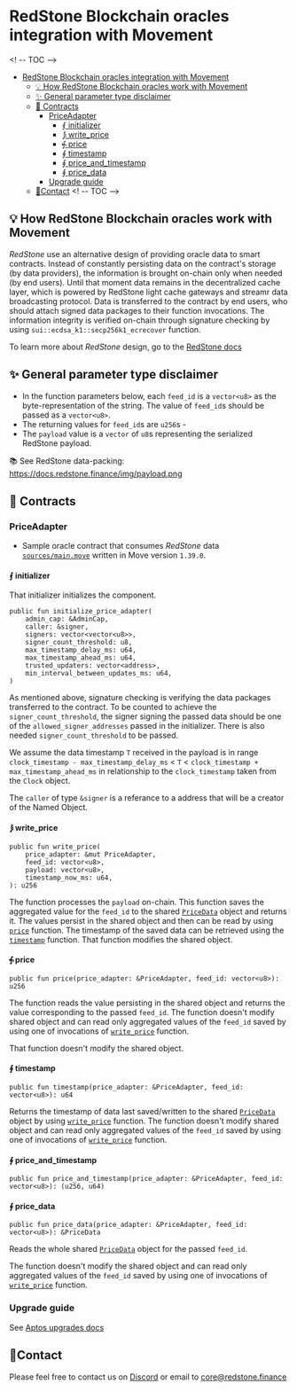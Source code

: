 # RedStone Blockchain oracles integration with Movement

<! -- TOC -->
* [RedStone Blockchain oracles integration with Movement](#redstone-blockchain-oracles-integration-with-movement)
  * [💡 How RedStone Blockchain oracles work with Movement](#-how-redstone-blockchain-oracles-work-with-movement)
  * [✨ General parameter type disclaimer](#-general-parameter-type-disclaimer)
  * [📄 Contracts](#-contracts)
    * [PriceAdapter](#priceadapter)
      * [⨐ initializer](#-initializer)
      * [⨒ write_price](#-write_price)
      * [⨗ price](#-price)
      * [∮ timestamp](#-timestamp)
      * [∮ price_and_timestamp](#-price_and_timestamp)
      * [∮ price_data](#-price_data)
    * [Upgrade guide](#upgrade-guide)
  * [🙋‍Contact](#contact)
<! -- TOC -->

## 💡 How RedStone Blockchain oracles work with Movement

_RedStone_ use an alternative design of providing oracle data to smart contracts. Instead of constantly
persisting data on the contract's storage (by data providers), the information is brought on-chain only when needed
(by end users).
Until that moment data remains in the decentralized cache layer, which is powered by RedStone light cache gateways and
streamr data broadcasting protocol. Data is transferred to the contract by end users, who should attach signed data
packages to their function invocations. The information integrity is verified on-chain through signature checking
by using `sui::ecdsa_k1::secp256k1_ecrecover` function.

To learn more about _RedStone_ design, go to
the [RedStone docs](https://docs.redstone.finance/docs/introduction)

## ✨ General parameter type disclaimer

* In the function parameters below, each `feed_id` is a `vector<u8>` as the byte-representation of the string.
  The value of `feed_id`s should be passed as a `vector<u8>`.
* The returning values for `feed_id`s are `u256`s -
* The `payload` value is a `vector` of `u8`s representing the serialized RedStone payload.

📚 See RedStone data-packing: https://docs.redstone.finance/img/payload.png

## 📄 Contracts

### PriceAdapter

- Sample oracle contract that consumes _RedStone_ data [`sources/main.move`](sources/main.move) written in Move
  version `1.39.0`.

#### ⨐ initializer

That initializer initializes the component.

```move
public fun initialize_price_adapter(
    admin_cap: &AdminCap,
    caller: &signer,
    signers: vector<vector<u8>>,
    signer_count_threshold: u8,
    max_timestamp_delay_ms: u64,
    max_timestamp_ahead_ms: u64,
    trusted_updaters: vector<address>,
    min_interval_between_updates_ms: u64,
)
```
As mentioned above, signature checking is verifying the data packages transferred to the contract.
To be counted to achieve the `signer_count_threshold`, the signer signing the passed data
should be one of the `allowed_signer_addresses` passed in the initializer.
There is also needed `signer_count_threshold` to be passed.

We assume the data timestamp `T` received in the payload is in range
`clock_timestamp - max_timestamp_delay_ms` < `T` <  `clock_timestamp + max_timestamp_ahead_ms`
in relationship to the  `clock_timestamp` taken from the `Clock` object.

The `caller` of type `&signer` is a referance to a address that will be a creator of the Named Object.


#### ⨒ write_price

```move
public fun write_price(
    price_adapter: &mut PriceAdapter,
    feed_id: vector<u8>,
    payload: vector<u8>,
    timestamp_now_ms: u64,
): u256
```
The function processes the `payload` on-chain.
This function saves the aggregated value for the `feed_id`
to the  shared [`PriceData`](./sources/price_data.move) object and returns it.
The values persist in the shared object and then can be read by using [`price`](#-price) function.
The timestamp of the saved data can be retrieved using the [`timestamp`](#-timestamp) function.
That function modifies the shared object.

#### ⨗ price

```move
public fun price(price_adapter: &PriceAdapter, feed_id: vector<u8>): u256 
```

The function reads the value persisting in the shared object and returns the value corresponding to the
passed `feed_id`.
The function doesn't modify shared object and can read only aggregated values of the `feed_id` saved by
using one of invocations of [`write_price`](#-write_price) function.

That function doesn't modify the shared object.

#### ∮ timestamp

```move
public fun timestamp(price_adapter: &PriceAdapter, feed_id: vector<u8>): u64
```

Returns the timestamp of data last saved/written to the shared [`PriceData`](./sources/price_data.move) object by using [`write_price`](#-write_price) function.
The function doesn't modify shared object and can read only aggregated values of the `feed_id` saved by
using one of invocations of [`write_price`](#-write_price) function.

#### ∮ price_and_timestamp

```move
public fun price_and_timestamp(price_adapter: &PriceAdapter, feed_id: vector<u8>): (u256, u64) 
```

#### ∮ price_data

```move
public fun price_data(price_adapter: &PriceAdapter, feed_id: vector<u8>): &PriceData
```

Reads the whole shared [`PriceData`](./sources/price_data.move) object for the passed `feed_id`.

The function doesn't modify the shared object and can read only aggregated values of the `feed_id` saved by
using one of invocations of [`write_price`](#-write_price) function.

### Upgrade guide

See [Aptos upgrades docs](https://aptos.dev/en/build/smart-contracts/book/package-upgrades)

## 🙋‍Contact

Please feel free to contact us on [Discord](https://redstone.finance/discord) or email to core@redstone.finance
